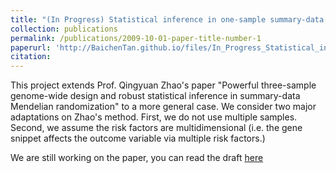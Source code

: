 ```yaml
---
title: "(In Progress) Statistical inference in one-sample summary-data Mendelian randomization"
collection: publications
permalink: /publications/2009-10-01-paper-title-number-1
paperurl: 'http://BaichenTan.github.io/files/In_Progress_Statistical_inference_in_one-sample_summary-data_Mendelian_randomization.pdf'
citation:
---
```

This project extends Prof. Qingyuan Zhao's paper "Powerful three-sample genome-wide design and robust statistical inference in summary-data Mendelian randomization" to a more general case. We consider two major adaptations on Zhao's method. First, we do not use multiple samples. Second, we assume the risk factors are multidimensional (i.e. the gene snippet affects the outcome variable via multiple risk factors.)

We are still working on the paper, you can read the draft [here](http://BaichenTan.github.io/files/In_Progress_Statistical_inference_in_one-sample_summary-data_Mendelian_randomization.pdf)
